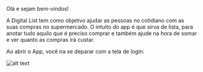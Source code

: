 Olá e sejam bem-vindos!

A Digital List tem como objetivo ajudar as pessoas no cotidiano com as suas compras no supermercado. O intuito do app é que sirva de lista, para anotar tudo aquilo que é preciso comprar e também ajude na hora de somar e ver quanto as compras irá custar.

Ao abrir o App, você ira se deparar com a tela de login:

![alt text](https://drive.google.com/file/d/1-uvnRaGtlia9CHtNbvXWABl-ZEeBTsRG/view)
